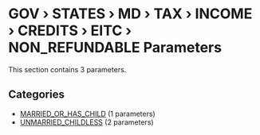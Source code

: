 # GOV › STATES › MD › TAX › INCOME › CREDITS › EITC › NON_REFUNDABLE Parameters

This section contains 3 parameters.

## Categories

- [MARRIED_OR_HAS_CHILD](married_or_has_child/index.md) (1 parameters)
- [UNMARRIED_CHILDLESS](unmarried_childless/index.md) (2 parameters)
